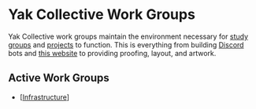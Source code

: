 # Yak Collective Work Groups

Yak Collective work groups maintain the environment necessary for [study groups](Study%20Groups.md) and [projects](Projects.md) to function. This is everything from building [Discord](https://discord.com/) bots and [this website](https://github.com/The-Yak-Collective/yakcollective) to providing proofing, layout, and artwork.

<!-- ----------------------------------------------------- -->
<!-- DO NOT REMOVE THIS LINE! DO NOT EDIT BELOW THIS LINE! -->
<!-- ----------------------------------------------------- -->

## Active Work Groups
- [[Infrastructure]]

[//begin]: # "Autogenerated link references for markdown compatibility"
[Infrastructure]: <Work Groups/Infrastructure.md> "Infrastructure"
[//end]: # "Autogenerated link references"
